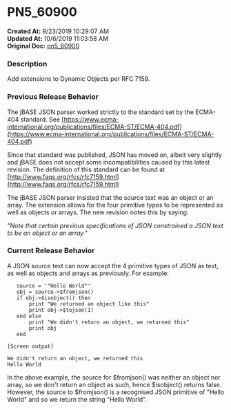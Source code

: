 # PN5_60900

**Created At:** 9/23/2019 10:29:07 AM  
**Updated At:** 10/6/2019 11:03:58 AM  
**Original Doc:** [pn5_60900](https://docs.jbase.com/75024-5-7-4-release-notes/pn5_60900)  


### Description

Add extensions to Dynamic Objects per RFC 7159.



### Previous Release Behavior

The jBASE JSON parser worked strictly to the standard set by the ECMA-404 standard. See [https://www.ecma-international.org/publications/files/ECMA-ST/ECMA-404.pdf](https://www.ecma-international.org/publications/files/ECMA-ST/ECMA-404.pdf)

Since that standard was published, JSON has moved on, albeit very slightly and jBASE does not accept some incompatibilities caused by this latest revision. The definition of this standard can be found at [http://www.faqs.org/rfcs/rfc7159.html](http://www.faqs.org/rfcs/rfc7159.html)

The jBASE JSON parser insisted that the source text was an object or an array. The extension allows for the four primitive types to be represented as well as objects or arrays. The new revision notes this by saying:

*"Note that certain previous specifications of JSON constrained a JSON text to be an object or an array."*



### Current Release Behavior

A JSON source text can now accept the 4 primitive types of JSON as text, as well as objects and arrays as previously. For example:

```
   source = '"Hello World"'
   obj = source->$fromjson()
   if obj->$isobject() then
       print "We returned an object like this"
       print obj->$tojson(1)
   end else
       print "We didn't return an object, we returned this"
       print obj
   end

[Screen output]

We didn't return an object, we returned this
Hello World
```

In the above example, the source for $fromjson() was neither an object nor array, so we don't return an object as such, hence $isobject() returns false. However, the source to $fromjson() is a recognised JSON primitive of "Hello World" and so we return the string "Hello World".
